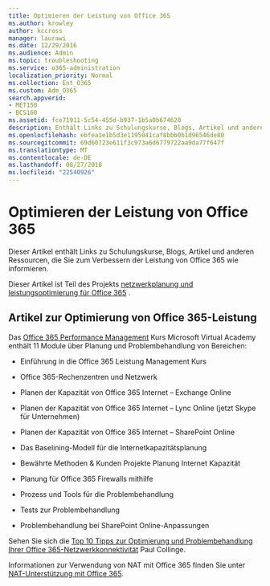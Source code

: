 ```yaml
---
title: Optimieren der Leistung von Office 365
ms.author: krowley
author: kccross
manager: laurawi
ms.date: 12/29/2016
ms.audience: Admin
ms.topic: troubleshooting
ms.service: o365-administration
localization_priority: Normal
ms.collection: Ent_O365
ms.custom: Adm_O365
search.appverid:
- MET150
- BCS160
ms.assetid: fce71911-5c54-455d-b937-1b5a0b674620
description: Enthält Links zu Schulungskurse, Blogs, Artikel und anderen Ressourcen, die Sie zum Verbessern der Leistung von Office 365 wie informieren.
ms.openlocfilehash: ebfea1e1b5d3e1195041caf8bbb0b1d96546de80
ms.sourcegitcommit: 69d60723e611f3c973a6d6779722aa9da77f647f
ms.translationtype: MT
ms.contentlocale: de-DE
ms.lasthandoff: 08/27/2018
ms.locfileid: "22540926"
---
```

# <a name="tune-office-365-performance"></a>Optimieren der Leistung von Office 365

Dieser Artikel enthält Links zu Schulungskurse, Blogs, Artikel und anderen Ressourcen, die Sie zum Verbessern der Leistung von Office 365 wie informieren.
  
Dieser Artikel ist Teil des Projekts [netzwerkplanung und leistungsoptimierung für Office 365](https://aka.ms/tune) .
   
## <a name="articles-about-fine-tuning-office-365-performance"></a>Artikel zur Optimierung von Office 365-Leistung

Das [Office 365 Performance Management](https://aka.ms/tunemva) Kurs Microsoft Virtual Academy enthält 11 Module über Planung und Problembehandlung von Bereichen: 
  
- Einführung in die Office 365 Leistung Management Kurs
    
- Office 365-Rechenzentren und Netzwerk
    
- Planen der Kapazität von Office 365 Internet – Exchange Online
    
- Planen der Kapazität von Office 365 Internet – Lync Online (jetzt Skype für Unternehmen)
    
- Planen der Kapazität von Office 365 Internet – SharePoint Online
    
- Das Baselining-Modell für die Internetkapazitätsplanung

    
- Bewährte Methoden &amp; Kunden Projekte Planung Internet Kapazität
    
- Planung für Office 365 Firewalls mithilfe
    
- Prozess und Tools für die Problembehandlung
    
- Tests zur Problembehandlung

    
- Problembehandlung bei SharePoint Online-Anpassungen

    
Sehen Sie sich die [Top 10 Tipps zur Optimierung und Problembehandlung Ihrer Office 365-Netzwerkkonnektivität](https://blogs.technet.com/b/onthewire/archive/2014/06/18/top-10-tips-for-optimising-amp-troubleshooting-your-office-365-network-connectivity.aspx) Paul Collinge. 
  
Informationen zur Verwendung von NAT mit Office 365 finden Sie unter [NAT-Unterstützung mit Office 365](nat-support-with-office-365.md).
  


